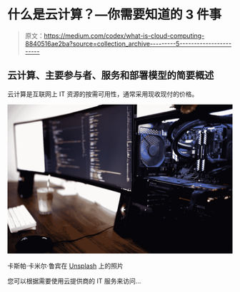 # 什么是云计算？—你需要知道的 3 件事

> 原文：<https://medium.com/codex/what-is-cloud-computing-8840516ae2ba?source=collection_archive---------5----------------------->

## 云计算、主要参与者、服务和部署模型的简要概述

云计算是互联网上 IT 资源的按需可用性，通常采用现收现付的价格。

![](img/a135e3c99204e5d297f389c21c4d09aa.png)

卡斯帕·卡米尔·鲁宾在 [Unsplash](https://unsplash.com?utm_source=medium&utm_medium=referral) 上的照片

您可以根据需要使用云提供商的 IT 服务来访问…